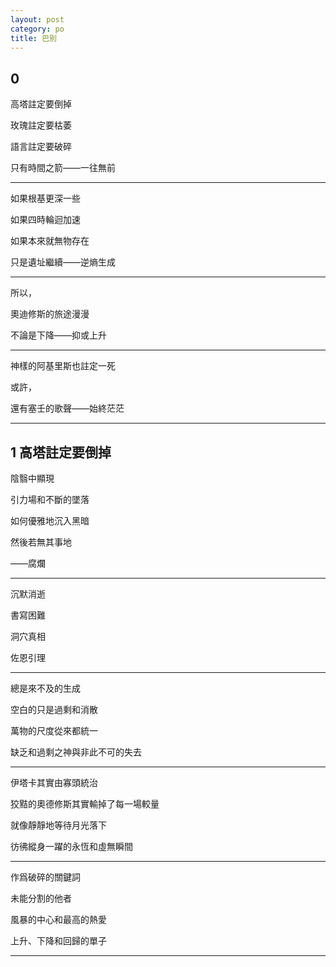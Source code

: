 ```yaml
---
layout: post
category: po
title: 巴別
---
```


## 0

高塔註定要倒掉

玫瑰註定要枯萎

語言註定要破碎

只有時間之箭——一往無前

------

如果根基更深一些

如果四時輪迴加速

如果本來就無物存在

只是遺址繼續——逆熵生成

------

所以，

奧迪修斯的旅途漫漫

不論是下降——抑或上升

------

神樣的阿基里斯也註定一死

或許，

還有塞壬的歌聲——始終茫茫

------

## 1 高塔註定要倒掉

陰翳中顯現

引力場和不斷的墜落

如何優雅地沉入黑暗

然後若無其事地

——腐爛

------

沉默消逝

書寫困難

洞穴真相

佐恩引理

------

總是來不及的生成

空白的只是過剩和消散

萬物的尺度從來都統一

缺乏和過剩之神與非此不可的失去

------

伊塔卡其實由寡頭統治

狡黠的奧德修斯其實輸掉了每一場較量

就像靜靜地等待月光落下

彷彿縱身一躍的永恆和虛無瞬間

------

作爲破碎的關鍵詞

未能分割的他者

風暴的中心和最高的熱愛

上升、下降和回歸的單子


------




